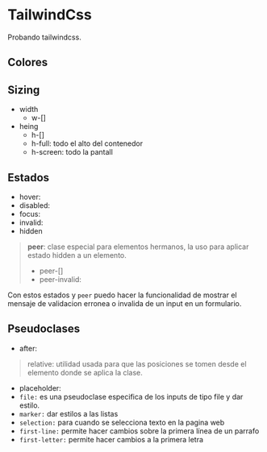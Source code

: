 # TailwindCss

Probando tailwindcss.

## Colores

## Sizing
- width
  - w-[]
- heing
  - h-[]
  - h-full: todo el alto del contenedor
  - h-screen: todo la pantall

## Estados
- hover:
- disabled:
- focus:
- invalid:
- hidden
> **peer**: clase especial para elementos hermanos, la uso para aplicar estado hidden a un elemento.
  > - peer-[]
  > - peer-invalid:

Con estos estados y `peer` puedo hacer la funcionalidad de mostrar el mensaje de validacion erronea o invalida de un input en un formulario.

## Pseudoclases

- after:
> relative: utilidad usada para que las posiciones se tomen desde el elemento donde se aplica la clase.
- placeholder:
- `file:` es una pseudoclase especifica de los inputs de tipo file y dar estilo.
- `marker:` dar estilos a las listas
- `selection:` para cuando se selecciona texto en la pagina web
- `first-line:` permite hacer cambios sobre la primera línea de un parrafo
- `first-letter:` permite hacer cambios a la primera letra